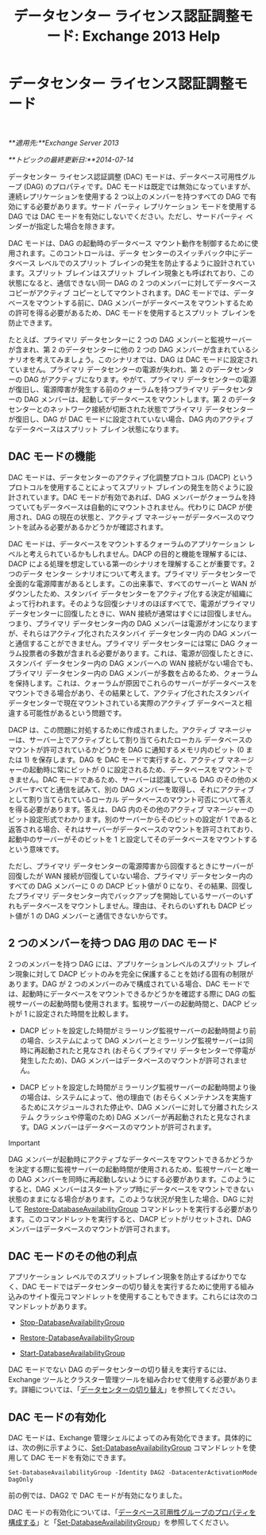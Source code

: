 ﻿---
title: 'データセンター ライセンス認証調整モード: Exchange 2013 Help'
TOCTitle: データセンター ライセンス認証調整モード
ms:assetid: 57e4bf22-eeae-42a5-beb3-d68d06489592
ms:mtpsurl: https://technet.microsoft.com/ja-jp/library/Dd979790(v=EXCHG.150)
ms:contentKeyID: 48269523
ms.date: 05/23/2018
mtps_version: v=EXCHG.150
ms.translationtype: MT
---

# データセンター ライセンス認証調整モード

 

_**適用先:**Exchange Server 2013_

_**トピックの最終更新日:**2014-07-14_

データセンター ライセンス認証調整 (DAC) モードは、データベース可用性グループ (DAG) のプロパティです。DAC モードは既定では無効になっていますが、連続レプリケーションを使用する 2 つ以上のメンバーを持つすべての DAG で有効にする必要があります。サード パーティ レプリケーション モードを使用する DAG では DAC モードを有効にしないでください。ただし、サードパーティ ベンダーが指定した場合を除きます。

DAC モードは、DAG の起動時のデータベース マウント動作を制御するために使用されます。このコントロールは、データ センターのスイッチバック中にデータベース レベルでのスプリット ブレインの発生を防止するように設計されています。スプリット ブレインはスプリット ブレイン現象とも呼ばれており、この状態になると、通信できない同一 DAG の 2 つのメンバーに対してデータベース コピーがアクティブ コピーとしてマウントされます。DAC モードでは、データベースをマウントする前に、DAG メンバーがデータベースをマウントするための許可を得る必要があるため、DAC モードを使用するとスプリット ブレインを防止できます。

たとえば、プライマリ データセンターに 2 つの DAG メンバーと監視サーバーが含まれ、第 2 のデータセンターに他の 2 つの DAG メンバーが含まれているシナリオを考えてみましょう。このシナリオでは、DAG は DAC モードに設定されていません。プライマリ データセンターの電源が失われ、第 2 のデータセンターの DAG がアクティブになります。やがて、プライマリ データセンターの電源が復旧し、電源障害が発生する前のクォーラムを持つプライマリ データセンターの DAG メンバーは、起動してデータベースをマウントします。第 2 のデータセンターとのネットワーク接続が切断された状態でプライマリ データセンターが復旧し、DAG が DAC モードに設定されていない場合、DAG 内のアクティブなデータベースはスプリット ブレイン状態になります。

## DAC モードの機能

DAC モードは、データセンターのアクティブ化調整プロトコル (DACP) というプロトコルを使用することによってスプリット ブレインの発生を防ぐように設計されています。DAC モードが有効であれば、DAG メンバーがクォーラムを持つていてもデータベースは自動的にマウントされません。代わりに DACP が使用され、DAG の現在の状態と、アクティブ マネージャーがデータベースのマウントを試みる必要があるかどうかが確認されます。

DAC モードは、データベースをマウントするクォーラムのアプリケーション レベルと考えられているかもしれません。DACP の目的と機能を理解するには、DACP による処理を想定している第一のシナリオを理解することが重要です。2 つのデータ センター シナリオについて考えます。プライマリ データセンターで全面的な電源障害があるとします。この出来事で、すべてのサーバーと WAN がダウンしたため、スタンバイ データセンターをアクティブ化する決定が組織によって行われます。そのような回復シナリオのほぼすべてで、電源がプライマリ データセンターに回復したときに、WAN 接続が通常はすぐには回復しません。つまり、プライマリ データセンター内の DAG メンバーは電源がオンになりますが、それらはアクティブ化されたスタンバイ データセンター内の DAG メンバーと通信することができません。プライマリ データセンターには常に DAG クォーラム投票者の多数が含まれる必要があります。これは、電源が回復したときに、スタンバイ データセンター内の DAG メンバーへの WAN 接続がない場合でも、プライマリ データセンター内の DAG メンバーが多数を占めるため、クォーラムを保持します。これは、クォーラムが原因でこれらのサーバーがデータベースをマウントできる場合があり、その結果として、アクティブ化されたスタンバイ データセンターで現在マウントされている実際のアクティブ データベースと相違する可能性があるという問題です。

DACP は、この問題に対処するために作成されました。アクティブ マネージャーは、サーバー上でアクティブとして割り当てられたローカル データベースのマウントが許可されているかどうかを DAG に通知するメモリ内のビット (0 または 1) を保存します。DAG を DAC モードで実行すると、アクティブ マネージャーの起動時に常にビットが 0 に設定されるため、データベースをマウントできません。DAC モードであるため、サーバーは認識している DAG のその他のメンバーすべてと通信を試みて、別の DAG メンバーを取得し、それにアクティブとして割り当てられているローカル データベースのマウント可否について答えを得る必要があります。答えは、DAG 内のその他のアクティブ マネージャーのビット設定形式でわかります。別のサーバーからそのビットの設定が 1 であると返答される場合、それはサーバーがデータベースのマウントを許可されており、起動中のサーバーがそのビットを 1 と設定してそのデータベースをマウントするという意味です。

ただし、プライマリ データセンターの電源障害から回復するときにサーバーが回復したが WAN 接続が回復していない場合、プライマリ データセンター内のすべての DAG メンバーに 0 の DACP ビット値が 0 になり、その結果、回復したプライマリ データセンター内でバックアップを開始しているサーバーのいずれもデータベースをマウントしません。理由は、それらのいずれも DACP ビット値が 1 の DAG メンバーと通信できないからです。

## 2 つのメンバーを持つ DAG 用の DAC モード

2 つのメンバーを持つ DAG には、アプリケーションレベルのスプリット ブレイン現象に対して DACP ビットのみを完全に保護することを妨げる固有の制限があります。DAG が 2 つのメンバーのみで構成されている場合、DAC モードでは、起動時にデータベースをマウントできるかどうかを確認する際に DAG の監視サーバーの起動時間も使用されます。監視サーバーの起動時間と、DACP ビットが 1 に設定された時間を比較します。

  - DACP ビットを設定した時間がミラーリング監視サーバーの起動時間より前の場合、システムによって DAG メンバーとミラーリング監視サーバーは同時に再起動されたと見なされ (おそらくプライマリ データセンターで停電が発生したため)、DAG メンバーはデータベースのマウントが許可されません。

  - DACP ビットを設定した時間がミラーリング監視サーバーの起動時間より後の場合は、システムによって、他の理由で (おそらくメンテナンスを実施するためにスケジュールされた停止や、DAG メンバーに対して分離されたシステム クラッシュや停電のため) DAG メンバーが再起動されたと見なされます。DAG メンバーはデータベースのマウントが許可されます。


> [!IMPORTANT]
> DAG メンバーが起動時にアクティブなデータベースをマウントできるかどうかを決定する際に監視サーバーの起動時間が使用されるため、監視サーバーと唯一の DAG メンバーを同時に再起動しないようにする必要があります。このようにすると、DAG メンバーはスタートアップ時にデータベースをマウントできない状態のままになる場合があります。このような状況が発生した場合、DAG に対して <A href="https://technet.microsoft.com/ja-jp/library/dd351169(v=exchg.150)">Restore-DatabaseAvailabilityGroup</A> コマンドレットを実行する必要があります。このコマンドレットを実行すると、DACP ビットがリセットされ、DAG メンバーはデータベースのマウントが許可されます。



## DAC モードのその他の利点

アプリケーション レベルでのスプリットブレイン現象を防止するばかりでなく、DAC モードではデータセンターの切り替えを実行するために使用する組み込みのサイト復元コマンドレットを使用することもできます。これらには次のコマンドレットがあります。

  - [Stop-DatabaseAvailabilityGroup](https://technet.microsoft.com/ja-jp/library/dd335133\(v=exchg.150\))

  - [Restore-DatabaseAvailabilityGroup](https://technet.microsoft.com/ja-jp/library/dd351169\(v=exchg.150\))

  - [Start-DatabaseAvailabilityGroup](https://technet.microsoft.com/ja-jp/library/dd335076\(v=exchg.150\))

DAC モードでない DAG のデータセンターの切り替えを実行するには、Exchange ツールとクラスター管理ツールを組み合わせて使用する必要があります。詳細については、「[データセンターの切り替え](datacenter-switchovers-exchange-2013-help.md)」を参照してください。

## DAC モードの有効化

DAC モードは、Exchange 管理シェルによってのみ有効化できます。具体的には、次の例に示すように、[Set-DatabaseAvailabilityGroup](https://technet.microsoft.com/ja-jp/library/dd297934\(v=exchg.150\)) コマンドレットを使用して DAC モードを有効にできます。

    Set-DatabaseAvailabilityGroup -Identity DAG2 -DatacenterActivationMode DagOnly

前の例では、DAG2 で DAC モードが有効になりました。

DAC モードの有効化については、「[データベース可用性グループのプロパティを構成する](configure-database-availability-group-properties-exchange-2013-help.md)」と「[Set-DatabaseAvailabilityGroup](https://technet.microsoft.com/ja-jp/library/dd297934\(v=exchg.150\))」を参照してください。

